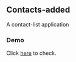 ## Contacts-added

A contact-list application

### Demo

Click [here](https://gurveerkaur1.github.io/Contact-form/) to check.



